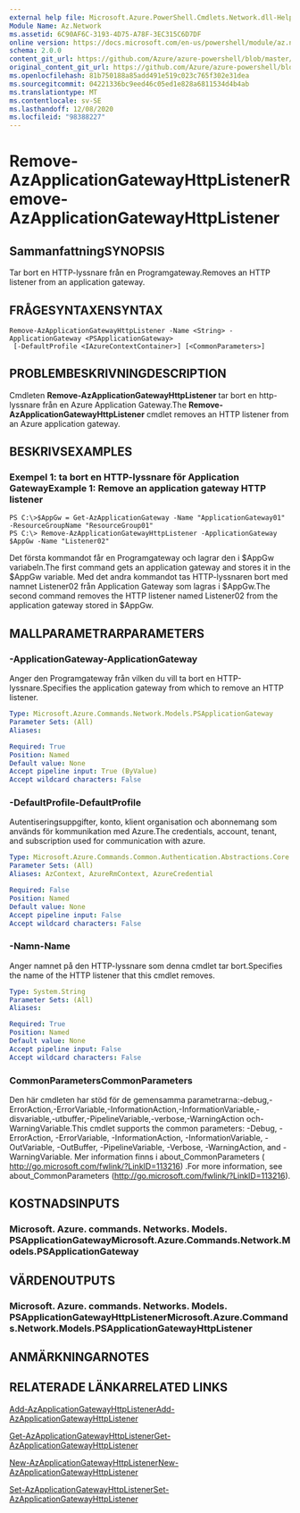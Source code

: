 ```yaml
---
external help file: Microsoft.Azure.PowerShell.Cmdlets.Network.dll-Help.xml
Module Name: Az.Network
ms.assetid: 6C90AF6C-3193-4D75-A78F-3EC315C6D7DF
online version: https://docs.microsoft.com/en-us/powershell/module/az.network/remove-azapplicationgatewayhttplistener
schema: 2.0.0
content_git_url: https://github.com/Azure/azure-powershell/blob/master/src/Network/Network/help/Remove-AzApplicationGatewayHttpListener.md
original_content_git_url: https://github.com/Azure/azure-powershell/blob/master/src/Network/Network/help/Remove-AzApplicationGatewayHttpListener.md
ms.openlocfilehash: 81b750188a85add491e519c023c765f302e31dea
ms.sourcegitcommit: 04221336bc9eed46c05ed1e828a6811534d4b4ab
ms.translationtype: MT
ms.contentlocale: sv-SE
ms.lasthandoff: 12/08/2020
ms.locfileid: "98388227"
---
```

# <span data-ttu-id="b50ca-101">Remove-AzApplicationGatewayHttpListener</span><span class="sxs-lookup"><span data-stu-id="b50ca-101">Remove-AzApplicationGatewayHttpListener</span></span>

## <span data-ttu-id="b50ca-102">Sammanfattning</span><span class="sxs-lookup"><span data-stu-id="b50ca-102">SYNOPSIS</span></span>
<span data-ttu-id="b50ca-103">Tar bort en HTTP-lyssnare från en Programgateway.</span><span class="sxs-lookup"><span data-stu-id="b50ca-103">Removes an HTTP listener from an application gateway.</span></span>

## <span data-ttu-id="b50ca-104">FRÅGESYNTAXEN</span><span class="sxs-lookup"><span data-stu-id="b50ca-104">SYNTAX</span></span>

```
Remove-AzApplicationGatewayHttpListener -Name <String> -ApplicationGateway <PSApplicationGateway>
 [-DefaultProfile <IAzureContextContainer>] [<CommonParameters>]
```

## <span data-ttu-id="b50ca-105">PROBLEMBESKRIVNING</span><span class="sxs-lookup"><span data-stu-id="b50ca-105">DESCRIPTION</span></span>
<span data-ttu-id="b50ca-106">Cmdleten **Remove-AzApplicationGatewayHttpListener** tar bort en http-lyssnare från en Azure Application Gateway.</span><span class="sxs-lookup"><span data-stu-id="b50ca-106">The **Remove-AzApplicationGatewayHttpListener** cmdlet removes an HTTP listener from an Azure application gateway.</span></span>

## <span data-ttu-id="b50ca-107">BESKRIVS</span><span class="sxs-lookup"><span data-stu-id="b50ca-107">EXAMPLES</span></span>

### <span data-ttu-id="b50ca-108">Exempel 1: ta bort en HTTP-lyssnare för Application Gateway</span><span class="sxs-lookup"><span data-stu-id="b50ca-108">Example 1: Remove an application gateway HTTP listener</span></span>
```
PS C:\>$AppGw = Get-AzApplicationGateway -Name "ApplicationGateway01" -ResourceGroupName "ResourceGroup01"
PS C:\> Remove-AzApplicationGatewayHttpListener -ApplicationGateway $AppGw -Name "Listener02"
```

<span data-ttu-id="b50ca-109">Det första kommandot får en Programgateway och lagrar den i $AppGw variabeln.</span><span class="sxs-lookup"><span data-stu-id="b50ca-109">The first command gets an application gateway and stores it in the $AppGw variable.</span></span>
<span data-ttu-id="b50ca-110">Med det andra kommandot tas HTTP-lyssnaren bort med namnet Listener02 från Application Gateway som lagras i $AppGw.</span><span class="sxs-lookup"><span data-stu-id="b50ca-110">The second command removes the HTTP listener named Listener02 from the application gateway stored in $AppGw.</span></span>

## <span data-ttu-id="b50ca-111">MALLPARAMETRAR</span><span class="sxs-lookup"><span data-stu-id="b50ca-111">PARAMETERS</span></span>

### <span data-ttu-id="b50ca-112">-ApplicationGateway</span><span class="sxs-lookup"><span data-stu-id="b50ca-112">-ApplicationGateway</span></span>
<span data-ttu-id="b50ca-113">Anger den Programgateway från vilken du vill ta bort en HTTP-lyssnare.</span><span class="sxs-lookup"><span data-stu-id="b50ca-113">Specifies the application gateway from which to remove an HTTP listener.</span></span>

```yaml
Type: Microsoft.Azure.Commands.Network.Models.PSApplicationGateway
Parameter Sets: (All)
Aliases:

Required: True
Position: Named
Default value: None
Accept pipeline input: True (ByValue)
Accept wildcard characters: False
```

### <span data-ttu-id="b50ca-114">-DefaultProfile</span><span class="sxs-lookup"><span data-stu-id="b50ca-114">-DefaultProfile</span></span>
<span data-ttu-id="b50ca-115">Autentiseringsuppgifter, konto, klient organisation och abonnemang som används för kommunikation med Azure.</span><span class="sxs-lookup"><span data-stu-id="b50ca-115">The credentials, account, tenant, and subscription used for communication with azure.</span></span>

```yaml
Type: Microsoft.Azure.Commands.Common.Authentication.Abstractions.Core.IAzureContextContainer
Parameter Sets: (All)
Aliases: AzContext, AzureRmContext, AzureCredential

Required: False
Position: Named
Default value: None
Accept pipeline input: False
Accept wildcard characters: False
```

### <span data-ttu-id="b50ca-116">-Namn</span><span class="sxs-lookup"><span data-stu-id="b50ca-116">-Name</span></span>
<span data-ttu-id="b50ca-117">Anger namnet på den HTTP-lyssnare som denna cmdlet tar bort.</span><span class="sxs-lookup"><span data-stu-id="b50ca-117">Specifies the name of the HTTP listener that this cmdlet removes.</span></span>

```yaml
Type: System.String
Parameter Sets: (All)
Aliases:

Required: True
Position: Named
Default value: None
Accept pipeline input: False
Accept wildcard characters: False
```

### <span data-ttu-id="b50ca-118">CommonParameters</span><span class="sxs-lookup"><span data-stu-id="b50ca-118">CommonParameters</span></span>
<span data-ttu-id="b50ca-119">Den här cmdleten har stöd för de gemensamma parametrarna:-debug,-ErrorAction,-ErrorVariable,-InformationAction,-InformationVariable,-disvariable,-utbuffer,-PipelineVariable,-verbose,-WarningAction och-WarningVariable.</span><span class="sxs-lookup"><span data-stu-id="b50ca-119">This cmdlet supports the common parameters: -Debug, -ErrorAction, -ErrorVariable, -InformationAction, -InformationVariable, -OutVariable, -OutBuffer, -PipelineVariable, -Verbose, -WarningAction, and -WarningVariable.</span></span> <span data-ttu-id="b50ca-120">Mer information finns i about_CommonParameters ( http://go.microsoft.com/fwlink/?LinkID=113216) .</span><span class="sxs-lookup"><span data-stu-id="b50ca-120">For more information, see about_CommonParameters (http://go.microsoft.com/fwlink/?LinkID=113216).</span></span>

## <span data-ttu-id="b50ca-121">KOSTNADS</span><span class="sxs-lookup"><span data-stu-id="b50ca-121">INPUTS</span></span>

### <span data-ttu-id="b50ca-122">Microsoft. Azure. commands. Networks. Models. PSApplicationGateway</span><span class="sxs-lookup"><span data-stu-id="b50ca-122">Microsoft.Azure.Commands.Network.Models.PSApplicationGateway</span></span>

## <span data-ttu-id="b50ca-123">VÄRDEN</span><span class="sxs-lookup"><span data-stu-id="b50ca-123">OUTPUTS</span></span>

### <span data-ttu-id="b50ca-124">Microsoft. Azure. commands. Networks. Models. PSApplicationGatewayHttpListener</span><span class="sxs-lookup"><span data-stu-id="b50ca-124">Microsoft.Azure.Commands.Network.Models.PSApplicationGatewayHttpListener</span></span>

## <span data-ttu-id="b50ca-125">ANMÄRKNINGAR</span><span class="sxs-lookup"><span data-stu-id="b50ca-125">NOTES</span></span>

## <span data-ttu-id="b50ca-126">RELATERADE LÄNKAR</span><span class="sxs-lookup"><span data-stu-id="b50ca-126">RELATED LINKS</span></span>

[<span data-ttu-id="b50ca-127">Add-AzApplicationGatewayHttpListener</span><span class="sxs-lookup"><span data-stu-id="b50ca-127">Add-AzApplicationGatewayHttpListener</span></span>](./Add-AzApplicationGatewayHttpListener.md)

[<span data-ttu-id="b50ca-128">Get-AzApplicationGatewayHttpListener</span><span class="sxs-lookup"><span data-stu-id="b50ca-128">Get-AzApplicationGatewayHttpListener</span></span>](./Get-AzApplicationGatewayHttpListener.md)

[<span data-ttu-id="b50ca-129">New-AzApplicationGatewayHttpListener</span><span class="sxs-lookup"><span data-stu-id="b50ca-129">New-AzApplicationGatewayHttpListener</span></span>](./New-AzApplicationGatewayHttpListener.md)

[<span data-ttu-id="b50ca-130">Set-AzApplicationGatewayHttpListener</span><span class="sxs-lookup"><span data-stu-id="b50ca-130">Set-AzApplicationGatewayHttpListener</span></span>](./Set-AzApplicationGatewayHttpListener.md)


